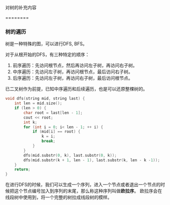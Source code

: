 对树的补充内容

========

### 树的遍历

树是一种特殊的图，可以进行DFS, BFS。

对于从根开始的DFS，有三种特定的顺序：

1. 前序遍历：先访问根节点，然后再访问左子树，再访问右子树。
2. 中序遍历：先访问左子树，再访问根节点，最后访问右子树。
3. 后序遍历：先访问左子树，再访问右子树，最后访问根节点。

已二叉树作为前提，已知中序遍历和后续遍历，也是可以还原整棵树的。

```cpp
void dfs(string mid, string last) {
    int len = mid.size();
    if (len > 0) {
        char root = last[len - 1];
        cout << root;
        int k;
        for (int i = 0; i< len - 1; ++ i) {
            if (mid[i] == root) {
                k = i;
                break;
            }
        }
        dfs(mid.substr(0, k), last.substr(0, k));
        dfs(mid.substr(k + 1, len - 1), last.substr(k, len - k -1));
    }
    return;
}
```

在进行DFS的时候，我们可以生成一个序列，进入一个节点或者退出一个节点的时候把这个节点编号加入到序列的末尾，那么称这种序列叫做**欧拉序**。
欧拉序会在线段树中使用到，将一个完整的树拉成线段树的模样。